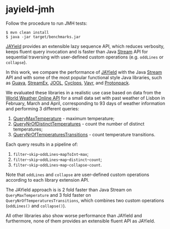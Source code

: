 # jayield-jmh

Follow the procedure to run JMH tests:

    $ mvn clean install
    $ java -jar target/benchmarks.jar


[JAYield](https://github.com/jayield/jayield) provides an extensible lazy sequence
API, which reduces verbosity, keeps fluent query invocation and is faster than
Java
[Stream](https://docs.oracle.com/javase/8/docs/api/?java/util/stream/Stream.html)
API for sequential traversing with user-defined custom operations (e.g. `oddLines`
or `collapse`).

In this work, we compare the performance of [JAYield](https://github.com/jayield/jayield)
with the Java
[Stream](https://docs.oracle.com/javase/8/docs/api/?java/util/stream/Stream.html)
API and with some of the most popular functional style Java libraries,
such as [Guava](https://github.com/google/guava),
[StreamEx](https://github.com/amaembo/streamex),
[JOOL](https://github.com/jOOQ/jOOL),
[Cyclops](https://github.com/aol/cyclops-react/),
[Vavr](https://github.com/vavr-io/vavr), and
[Protonpack](https://github.com/poetix/protonpack).

We evaluated these libraries in a realistic use case based on data from the
[World Weather Online API](https://developer.worldweatheronline.com/api/) for a
small data set with past weather of Lisbon in February, March and April,
corresponding to 93 days of weather information and performing 3 different queries:
1. [QueryMaxTemperature](src/main/java/org/jayield/jmh/QueryMaxTemperature.java) - maximum temperature;
2. [QueryNrOfDistinctTemperatures](src/main/java/org/jayield/jmh/QueryNrOfDistinctTemperatures.java) - count the number of distinct temperatures;
3. [QueryNrOfTemperaturesTransitions](src/main/java/org/jayield/jmh/QueryNrOfTemperaturesTransitions.java) - count temperature transitions.

Each query results in a pipeline of:
1. `filter`-`skip`-`oddLines`-`mapToInt`-`max`;
2. `filter`-`skip`-`oddLines`-`map`-`distinct`-`count`;
3. `filter`-`skip`-`oddLines`-`map`-`collapse`-`count`.

Note that `oddLines` and `collapse` are user-defined custom operations according
to each library extension API.

The JAYield approach is is 2 fold faster than Java Stream on `QueryMaxTemperature`
and 3 fold faster on `QueryNrOfTemperaturesTransitions`, which combines two
custom operations (`oddLines()` and `collapse()`).

All other libraries also show worse performance than JAYield and furthermore,
none of them provides an extensible fluent API as JAYield.
